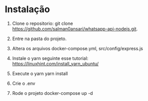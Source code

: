 # Instalação

1. Clone o repositorio: 
    git clone https://github.com/salman0ansari/whatsapp-api-nodejs.git.

2. Entre na pasta do projeto.

3. Altera os arquivos 
    docker-compose.yml, src/config/express.js

4. Instale o yarn seguinte esse tutorial:
    https://linuxhint.com/install_yarn_ubuntu/

5. Execute o yarn
    yarn install

6. Crie o .env

7. Rode o projeto
    docker-compose up -d

